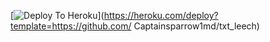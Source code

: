 [![Deploy To Heroku](https://www.herokucdn.com/deploy/button.svg)](https://heroku.com/deploy?template=https://github.com/ Captainsparrow1md/txt_leech)
